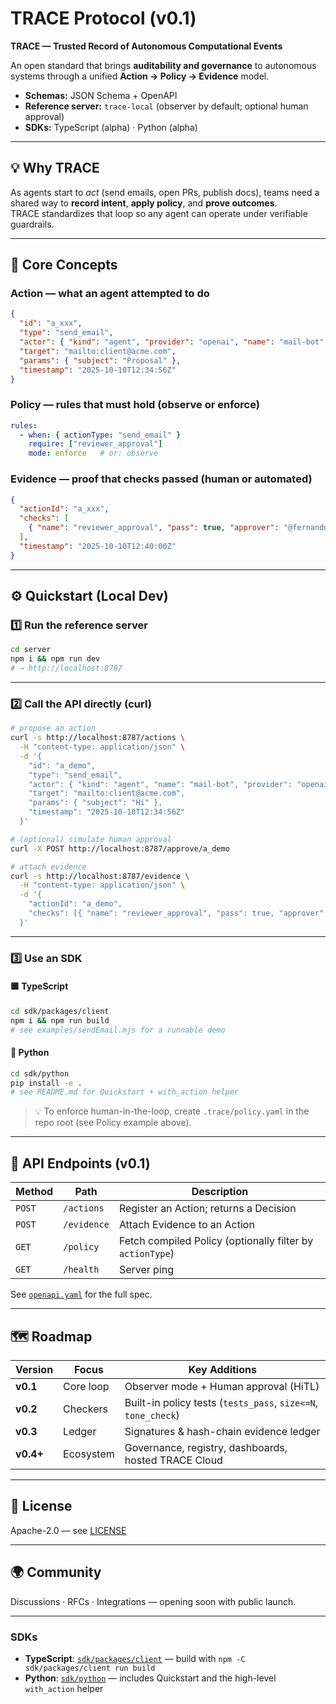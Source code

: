 
# TRACE Protocol (v0.1)

**TRACE — Trusted Record of Autonomous Computational Events**

An open standard that brings **auditability and governance** to autonomous systems through a unified **Action → Policy → Evidence** model.

- **Schemas:** JSON Schema + OpenAPI  
- **Reference server:** `trace-local` (observer by default; optional human approval)  
- **SDKs:** TypeScript (alpha) · Python (alpha)

---

## 💡 Why TRACE

As agents start to *act* (send emails, open PRs, publish docs), teams need a shared way to **record intent**, **apply policy**, and **prove outcomes**.  
TRACE standardizes that loop so any agent can operate under verifiable guardrails.

---

## 🔧 Core Concepts

### **Action** — what an agent attempted to do
```json
{
  "id": "a_xxx",
  "type": "send_email",
  "actor": { "kind": "agent", "provider": "openai", "name": "mail-bot" },
  "target": "mailto:client@acme.com",
  "params": { "subject": "Proposal" },
  "timestamp": "2025-10-10T12:34:56Z"
}
````

### **Policy** — rules that must hold (observe or enforce)

```yaml
rules:
  - when: { actionType: "send_email" }
    require: ["reviewer_approval"]
    mode: enforce   # or: observe
```

### **Evidence** — proof that checks passed (human or automated)

```json
{
  "actionId": "a_xxx",
  "checks": [
    { "name": "reviewer_approval", "pass": true, "approver": "@fernando" }
  ],
  "timestamp": "2025-10-10T12:40:00Z"
}
```

---

## ⚙️ Quickstart (Local Dev)

### 1️⃣ Run the reference server

```bash
cd server
npm i && npm run dev
# → http://localhost:8787
```

---

### 2️⃣ Call the API directly (curl)

```bash
# propose an action
curl -s http://localhost:8787/actions \
  -H "content-type: application/json" \
  -d '{
    "id": "a_demo",
    "type": "send_email",
    "actor": { "kind": "agent", "name": "mail-bot", "provider": "openai" },
    "target": "mailto:client@acme.com",
    "params": { "subject": "Hi" },
    "timestamp": "2025-10-10T12:34:56Z"
  }'

# (optional) simulate human approval
curl -X POST http://localhost:8787/approve/a_demo

# attach evidence
curl -s http://localhost:8787/evidence \
  -H "content-type: application/json" \
  -d '{
    "actionId": "a_demo",
    "checks": [{ "name": "reviewer_approval", "pass": true, "approver": "@admin" }]
  }'
```

---

### 3️⃣ Use an SDK

#### 🟦 TypeScript

```bash
cd sdk/packages/client
npm i && npm run build
# see examples/sendEmail.mjs for a runnable demo
```

#### 🐍 Python

```bash
cd sdk/python
pip install -e .
# see README.md for Quickstart + with_action helper
```

> 💡 To enforce human-in-the-loop, create `.trace/policy.yaml` in the repo root (see Policy example above).

---

## 🧭 API Endpoints (v0.1)

| Method | Path        | Description                                               |
| ------ | ----------- | --------------------------------------------------------- |
| `POST` | `/actions`  | Register an Action; returns a Decision                    |
| `POST` | `/evidence` | Attach Evidence to an Action                              |
| `GET`  | `/policy`   | Fetch compiled Policy (optionally filter by `actionType`) |
| `GET`  | `/health`   | Server ping                                               |

See [`openapi.yaml`](./openapi.yaml) for the full spec.

---

## 🗺️ Roadmap

| Version   | Focus     | Key Additions                                                 |
| --------- | --------- | ------------------------------------------------------------- |
| **v0.1**  | Core loop | Observer mode + Human approval (HiTL)                         |
| **v0.2**  | Checkers  | Built-in policy tests (`tests_pass`, `size<=N`, `tone_check`) |
| **v0.3**  | Ledger    | Signatures & hash-chain evidence ledger                       |
| **v0.4+** | Ecosystem | Governance, registry, dashboards, hosted TRACE Cloud          |

---

## 📜 License

Apache-2.0 — see [LICENSE](./LICENSE)

---

## 🌍 Community

Discussions · RFCs · Integrations — opening soon with public launch.

---

### SDKs

* **TypeScript**: [`sdk/packages/client`](./sdk/packages/client) — build with `npm -C sdk/packages/client run build`
* **Python**: [`sdk/python`](./sdk/python) — includes Quickstart and the high-level `with_action` helper